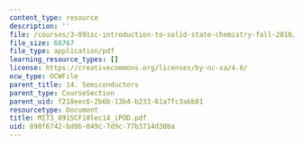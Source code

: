 ```yaml
---
content_type: resource
description: ''
file: /courses/3-091sc-introduction-to-solid-state-chemistry-fall-2010/890f6742bd9b049c7d9c77b3714d30ba_MIT3_091SCF10lec14_iPOD.pdf
file_size: 68767
file_type: application/pdf
learning_resource_types: []
license: https://creativecommons.org/licenses/by-nc-sa/4.0/
ocw_type: OCWFile
parent_title: 14. Semiconductors
parent_type: CourseSection
parent_uid: f218eec6-2b6b-13b4-b233-61a7fc3abb81
resourcetype: Document
title: MIT3_091SCF10lec14_iPOD.pdf
uid: 890f6742-bd9b-049c-7d9c-77b3714d30ba
---
```

